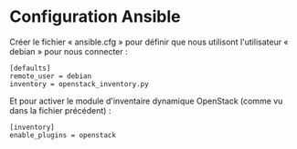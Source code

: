 Configuration Ansible
=====================

Créer le fichier « ansible.cfg » pour définir que nous utilisont l'utilisateur « debian » pour nous connecter :

```
[defaults]
remote_user = debian
inventory = openstack_inventory.py
```

Et pour activer le module d'inventaire dynamique OpenStack (comme vu dans la fichier précédent) :

```
[inventory]
enable_plugins = openstack
```
